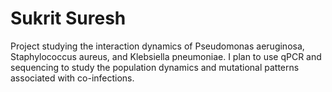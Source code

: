 # Sukrit Suresh
Project studying the interaction dynamics of Pseudomonas aeruginosa,
Staphylococcus aureus, and Klebsiella pneumoniae.
I plan to use qPCR and sequencing to study the population dynamics and
mutational patterns associated with co-infections.
